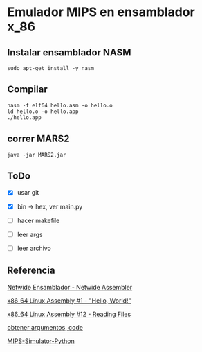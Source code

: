 #  Emulador MIPS en ensamblador x_86 


## Instalar ensamblador NASM

```shell
sudo apt-get install -y nasm
```


## Compilar

```shell
nasm -f elf64 hello.asm -o hello.o
ld hello.o -o hello.app
./hello.app
```


## correr MARS2

```shell
java -jar MARS2.jar
```


## ToDo

- [x] usar git
- [x] bin -> hex, ver main.py
- [ ] hacer makefile
- [ ] leer args
- [ ] leer archivo


## Referencia

[Netwide Ensamblador - Netwide Assembler](https://es.qwe.wiki/wiki/Netwide_Assembler)

[x86_64 Linux Assembly #1 - "Hello, World!"](https://www.youtube.com/watch?v=VQAKkuLL31g)

[x86_64 Linux Assembly #12 - Reading Files](https://www.youtube.com/watch?v=BljOGzRP_Ws)

[obtener argumentos, code](https://gist.github.com/Gydo194/730c1775f1e05fdca6e9b0c175636f5b)

[MIPS-Simulator-Python](https://github.com/GeorgeSaman/MIPS-Simulator-Python)

